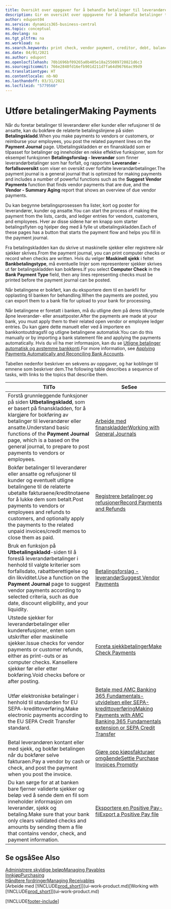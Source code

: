 ```yaml
---
title: Oversikt over oppgaver for å behandle betalinger til leverandører | Microsoft-dokumentasjon
description: Gir en oversikt over oppgavene for å behandle betalinger til leverandører eller kreditorer, inkludert bokføring av betalingslinjene og oversikt over forfalt saldo.
author: edupont04
ms.service: dynamics365-business-central
ms.topic: conceptual
ms.devlang: na
ms.tgt_pltfrm: na
ms.workload: na
ms.search.keywords: print check, vendor payment, creditor, debt, balance due, AP
ms.date: 04/01/2021
ms.author: edupont
ms.openlocfilehash: 70b1696bf09265a0b405e18a255089720821d6c3
ms.sourcegitcommit: 766e2840fd16efb901d211d7fa64d96766ac99d9
ms.translationtype: HT
ms.contentlocale: nb-NO
ms.lasthandoff: 03/31/2021
ms.locfileid: "5779560"
---
```

# <a name="making-payments"></a><span data-ttu-id="f03b1-103">Utføre betalinger</span><span class="sxs-lookup"><span data-stu-id="f03b1-103">Making Payments</span></span>

<span data-ttu-id="f03b1-104">Når du foretar betalinger til leverandører eller kunder eller refusjoner til de ansatte, kan du bokføre de relaterte betalingslinjene på siden **Betalingskladd**.</span><span class="sxs-lookup"><span data-stu-id="f03b1-104">When you make payments to vendors or customers, or reimburse your employees, you post the related payment lines on the **Payment Journal** page.</span></span> <span data-ttu-id="f03b1-105">Utbetalingskladden er en finanskladd som er tilpasset for betalinger og inneholder en rekke effektive funksjoner, som for eksempel funksjonen **Betalingsforslag - leverandør** som finner leverandørbetalinger som har forfalt, og rapporten **Leverandør - forfallsoversikt** som viser en oversikt over forfalte leverandørbetalinger.</span><span class="sxs-lookup"><span data-stu-id="f03b1-105">The payment journal is a general journal that is optimized for making payments and includes a number of powerful functions such as the **Suggest Vendor Payments** function that finds vendor payments that are due, and the **Vendor - Summary Aging** report that shows an overview of due vendor payments.</span></span>  

<span data-ttu-id="f03b1-106">Du kan begynne betalingsprosessen fra lister, kort og poster for leverandører, kunder og ansatte.</span><span class="sxs-lookup"><span data-stu-id="f03b1-106">You can start the process of making the payment from the lists, cards, and ledger entries for vendors, customers, and employees.</span></span> <span data-ttu-id="f03b1-107">Hver av disse sidene har en knapp som starter betalingsflyten og hjelper deg med å fylle ut utbetalingskladden.</span><span class="sxs-lookup"><span data-stu-id="f03b1-107">Each of these pages has a button that starts the payment flow and helps you fill in the payment journal.</span></span>  

<span data-ttu-id="f03b1-108">Fra betalingskladden kan du skrive ut maskinelle sjekker eller registrere når sjekker skrives.</span><span class="sxs-lookup"><span data-stu-id="f03b1-108">From the payment journal, you can print computer checks or record when checks are written.</span></span> <span data-ttu-id="f03b1-109">Hvis du velger **Maskinell sjekk** i feltet **Bankbetalingstype**, må eventuelle linjer som representerer sjekker skrives ut før betalingskladden kan bokføres.</span><span class="sxs-lookup"><span data-stu-id="f03b1-109">If you select **Computer Check** in the **Bank Payment Type** field, then any lines representing checks must be printed before the payment journal can be posted.</span></span>

<span data-ttu-id="f03b1-110">Når betalingene er bokført, kan du eksportere dem til en bankfil for opplasting til banken for behandling.</span><span class="sxs-lookup"><span data-stu-id="f03b1-110">When the payments are posted, you can export them to a bank file for upload to your bank for processing.</span></span>

<span data-ttu-id="f03b1-111">Når betalingene er foretatt i banken, må du utligne dem på deres tilknyttede åpne leverandør- eller ansattposter.</span><span class="sxs-lookup"><span data-stu-id="f03b1-111">After the payments are made at your bank, you must apply them to their related open vendor or employee ledger entries.</span></span> <span data-ttu-id="f03b1-112">Du kan gjøre dette manuelt eller ved å importere en bankkontoutdragsfil og utligne betalingene automatisk.</span><span class="sxs-lookup"><span data-stu-id="f03b1-112">You can do this manually or by importing a bank statement file and applying the payments automatically.</span></span> <span data-ttu-id="f03b1-113">Hvis du vil ha mer informasjon, kan du se [Utligne betalinger automatisk og avstemme bankkonti](receivables-apply-payments-auto-reconcile-bank-accounts.md).</span><span class="sxs-lookup"><span data-stu-id="f03b1-113">For more information, see [Applying Payments Automatically and Reconciling Bank Accounts](receivables-apply-payments-auto-reconcile-bank-accounts.md).</span></span>

<span data-ttu-id="f03b1-114">Tabellen nedenfor beskriver en sekvens av oppgaver, og har koblinger til emnene som beskriver dem.</span><span class="sxs-lookup"><span data-stu-id="f03b1-114">The following table describes a sequence of tasks, with links to the topics that describe them.</span></span>

| <span data-ttu-id="f03b1-115">Til</span><span class="sxs-lookup"><span data-stu-id="f03b1-115">To</span></span> | <span data-ttu-id="f03b1-116">Se</span><span class="sxs-lookup"><span data-stu-id="f03b1-116">See</span></span> |
| --- | --- |
|<span data-ttu-id="f03b1-117">Forstå grunnleggende funksjoner på siden **Utbetalingskladd**, som er basert på finanskladden, for å klargjøre for bokføring av betalinger til leverandører eller ansatte.</span><span class="sxs-lookup"><span data-stu-id="f03b1-117">Understand basic functions of the **Payment Journal** page, which is a based on the general journal, to prepare to post payments to vendors or employees.</span></span>|[<span data-ttu-id="f03b1-118">Arbeide med finanskladder</span><span class="sxs-lookup"><span data-stu-id="f03b1-118">Working with General Journals</span></span>](ui-work-general-journals.md)|
|<span data-ttu-id="f03b1-119">Bokfør betalinger til leverandører eller ansatte og refusjoner til kunder og eventuelt utligne betalingene til de relaterte ubetalte fakturaene/kreditnotaene for å lukke dem som betalt.</span><span class="sxs-lookup"><span data-stu-id="f03b1-119">Post payments to vendors or employees and refunds to customers, and optionally apply the payments to the related unpaid invoices/credit memos to close them as paid.</span></span>|[<span data-ttu-id="f03b1-120">Registrere betalinger og refusjoner</span><span class="sxs-lookup"><span data-stu-id="f03b1-120">Record Payments and Refunds</span></span>](payables-how-post-payments-refunds.md)|
| <span data-ttu-id="f03b1-121">Bruk en funksjon på **Utbetalingskladd**-siden til å foreslå leverandørbetalinger i henhold til valgte kriterier som forfallsdato, rabattberettigelse og din likviditet.</span><span class="sxs-lookup"><span data-stu-id="f03b1-121">Use a function on the **Payment Journal** page to suggest vendor payments according to selected criteria, such as due date, discount eligibility, and your liquidity.</span></span> |[<span data-ttu-id="f03b1-122">Betalingsforslag - leverandør</span><span class="sxs-lookup"><span data-stu-id="f03b1-122">Suggest Vendor Payments</span></span>](payables-how-suggest-vendor-payments.md) |
| <span data-ttu-id="f03b1-123">Utstede sjekker for leverandørbetalinger eller kunderefusjoner, enten som utskrifter eller maskinelle sjekker.</span><span class="sxs-lookup"><span data-stu-id="f03b1-123">Issue checks for vendor payments or customer refunds, either as print-outs or as computer checks.</span></span> <span data-ttu-id="f03b1-124">Kansellere sjekker før eller etter bokføring.</span><span class="sxs-lookup"><span data-stu-id="f03b1-124">Void checks before or after posting.</span></span> |[<span data-ttu-id="f03b1-125">Foreta sjekkbetalinger</span><span class="sxs-lookup"><span data-stu-id="f03b1-125">Make Check Payments</span></span>](payables-how-work-checks.md) |
|<span data-ttu-id="f03b1-126">Utfør elektroniske betalinger i henhold til standarden for EU SEPA-kredittoverføring.</span><span class="sxs-lookup"><span data-stu-id="f03b1-126">Make electronic payments according to the EU SEPA Credit Transfer standard.</span></span>|[<span data-ttu-id="f03b1-127">Betale med AMC Banking 365 Fundamentals-utvidelsen eller SEPA-kredittoverføring</span><span class="sxs-lookup"><span data-stu-id="f03b1-127">Making Payments with AMC Banking 365 Fundamentals extension or SEPA Credit Transfer</span></span>](finance-make-payments-with-bank-data-conversion-service-or-sepa-credit-transfer.md)|
| <span data-ttu-id="f03b1-128">Betal leverandøren kontant eller med sjekk, og bokfør betalingen når du bokfører selve fakturaen.</span><span class="sxs-lookup"><span data-stu-id="f03b1-128">Pay a vendor by cash or check, and post the payment when you post the invoice.</span></span> |[<span data-ttu-id="f03b1-129">Gjøre opp kjøpsfakturaer omgående</span><span class="sxs-lookup"><span data-stu-id="f03b1-129">Settle Purchase Invoices Promptly</span></span>](finance-how-to-settle-purchase-invoices-promptly.md) |
| <span data-ttu-id="f03b1-130">Du kan sørge for at at banken bare fjerner validerte sjekker og beløp ved å sende dem en fil som inneholder informasjon om leverandør, sjekk og betaling.</span><span class="sxs-lookup"><span data-stu-id="f03b1-130">Make sure that your bank only clears validated checks and amounts by sending them a file that contains vendor, check, and payment information.</span></span> |[<span data-ttu-id="f03b1-131">Eksportere en Positive Pay-fil</span><span class="sxs-lookup"><span data-stu-id="f03b1-131">Export a Positive Pay file</span></span>](finance-how-positive-pay.md) |

## <a name="see-also"></a><span data-ttu-id="f03b1-132">Se også</span><span class="sxs-lookup"><span data-stu-id="f03b1-132">See Also</span></span>
[<span data-ttu-id="f03b1-133">Administrere skyldige beløp</span><span class="sxs-lookup"><span data-stu-id="f03b1-133">Managing Payables</span></span>](payables-manage-payables.md)  
[<span data-ttu-id="f03b1-134">Innkjøp</span><span class="sxs-lookup"><span data-stu-id="f03b1-134">Purchasing</span></span>](purchasing-manage-purchasing.md)  
[<span data-ttu-id="f03b1-135">Håndtere fordringer</span><span class="sxs-lookup"><span data-stu-id="f03b1-135">Managing Receivables</span></span>](receivables-manage-receivables.md)  
<span data-ttu-id="f03b1-136">[Arbeide med [!INCLUDE[prod_short](includes/prod_short.md)]](ui-work-product.md)</span><span class="sxs-lookup"><span data-stu-id="f03b1-136">[Working with [!INCLUDE[prod_short](includes/prod_short.md)]](ui-work-product.md)</span></span>  


[!INCLUDE[footer-include](includes/footer-banner.md)]